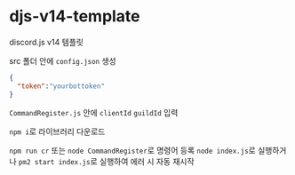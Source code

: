# djs-v14-template
discord.js v14 템플릿

src 폴더 안에 `config.json` 생성
```json
{
  "token":"yourbottoken"
}
```
`CommandRegister.js` 안에 `clientId` `guildId` 입력


`npm i`로 라이브러리 다운로드

`npm run cr` 또는 `node CommandRegister`로 명령어 등록
`node index.js`로 실행하거나 `pm2 start index.js`로 실행하여 에러 시 자동 재시작
